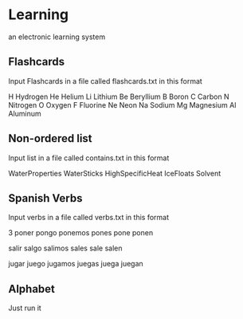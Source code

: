 # Learning
an electronic learning system

## Flashcards

Input Flashcards in a file called flashcards.txt in this format

H Hydrogen
He Helium
Li Lithium
Be Beryllium
B Boron
C Carbon
N Nitrogen
O Oxygen
F Fluorine
Ne Neon
Na Sodium
Mg Magnesium
Al Aluminum

## Non-ordered list

Input list in a file called contains.txt in this format

WaterProperties
WaterSticks
HighSpecificHeat
IceFloats
Solvent

## Spanish Verbs

Input verbs in a file called verbs.txt in this format

3
poner
pongo ponemos
pones
pone ponen

salir
salgo salimos
sales
sale salen

jugar
juego jugamos
juegas
juega juegan

## Alphabet

Just run it